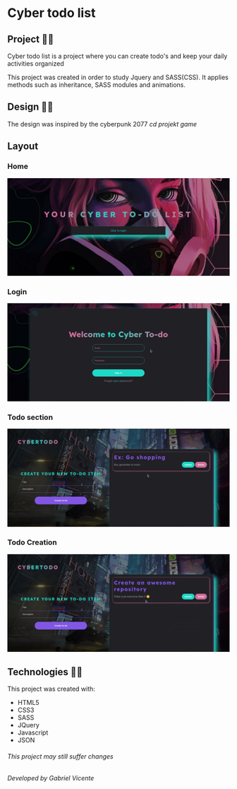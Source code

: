 # Cyber todo list

## Project 🤖🤖

Cyber todo list is a project where you can create todo's and keep your daily
activities organized

This project was created in order to study Jquery and SASS(CSS).
It applies methods such as inheritance, SASS modules and animations.

## Design 💅💅

The design was inspired by the cyberpunk 2077 _cd projekt game_

## Layout

### Home

![alt](/screenshots/home.png)

### Login

![alt](/screenshots/login.png)

### Todo section

![alt](/screenshots/todo.png)

### Todo Creation

![alt](/screenshots/createtodo.png)

## Technologies 🔎🔎

This project was created with:

- HTML5
- CSS3
- SASS
- JQuery
- Javascript
- JSON

###### This project may still suffer changes

###### Developed by Gabriel Vicente

